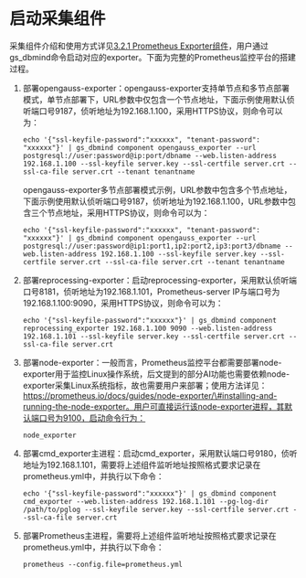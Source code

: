 # 启动采集组件<a name="ZH-CN_TOPIC_0000002258707508"></a>

采集组件介绍和使用方式详见[3.2.1 Prometheus Exporter组件](Prometheus-Exporter组件.md)，用户通过gs\_dbmind命令启动对应的exporter。下面为完整的Prometheus监控平台的搭建过程。

1.  部署opengauss-exporter：opengauss-exporter支持单节点和多节点部署模式，单节点部署下，URL参数中仅包含一个节点地址，下面示例使用默认侦听端口号9187，侦听地址为192.168.1.100，采用HTTPS协议，则命令可以为：

    ```
    echo '{"ssl-keyfile-password":"xxxxxx", "tenant-password": "xxxxxx"}' | gs_dbmind component opengauss_exporter --url postgresql://user:password@ip:port/dbname --web.listen-address 192.168.1.100 --ssl-keyfile server.key --ssl-certfile server.crt --ssl-ca-file server.crt --tenant tenantname
    ```

    opengauss-exporter多节点部署模式示例，URL参数中包含多个节点地址，下面示例使用默认侦听端口号9187，侦听地址为192.168.1.100，URL参数中包含三个节点地址，采用HTTPS协议，则命令可以为：

    ```
    echo '{"ssl-keyfile-password":"xxxxxx", "tenant-password": "xxxxxx"}' | gs_dbmind component opengauss_exporter --url postgresql://user:password@ip1:port1,ip2:port2,ip3:port3/dbname --web.listen-address 192.168.1.100 --ssl-keyfile server.key --ssl-certfile server.crt --ssl-ca-file server.crt --tenant tenantname
    ```

2.  部署reprocessing-exporter：启动reprocessing-exporter，采用默认侦听端口号8181，侦听地址为192.168.1.101，Prometheus-server IP与端口号为192.168.1.100:9090，采用HTTPS协议，则命令可以为：

    ```
    echo '{"ssl-keyfile-password":"xxxxxx"}' | gs_dbmind component reprocessing_exporter 192.168.1.100 9090 --web.listen-address 192.168.1.101 --ssl-keyfile server.key --ssl-certfile server.crt --ssl-ca-file server.crt
    ```

3.  部署node-exporter：一般而言，Prometheus监控平台都需要部署node-exporter用于监控Linux操作系统，后文提到的部分AI功能也需要依赖node-exporter采集Linux系统指标，故也需要用户来部署；使用方法详见：https://prometheus.io/docs/guides/node-exporter/\#installing-and-running-the-node-exporter。用户可直接运行该node-exporter进程，其默认端口号为9100，启动命令行为：

    ```
    node_exporter 
    ```

4.  部署cmd\_exporter主进程：启动cmd\_exporter，采用默认端口号9180，侦听地址为192.168.1.101，需要将上述组件监听地址按照格式要求记录在prometheus.yml中，并执行以下命令：

    ```
    echo '{"ssl-keyfile-password":"xxxxxx"}' | gs_dbmind component cmd_exporter --web.listen-address 192.168.1.101 --pg-log-dir /path/to/pglog --ssl-keyfile server.key --ssl-certfile server.crt --ssl-ca-file server.crt
    ```

5.  部署Prometheus主进程，需要将上述组件监听地址按照格式要求记录在prometheus.yml中，并执行以下命令：

    ```
    prometheus --config.file=prometheus.yml
    ```

